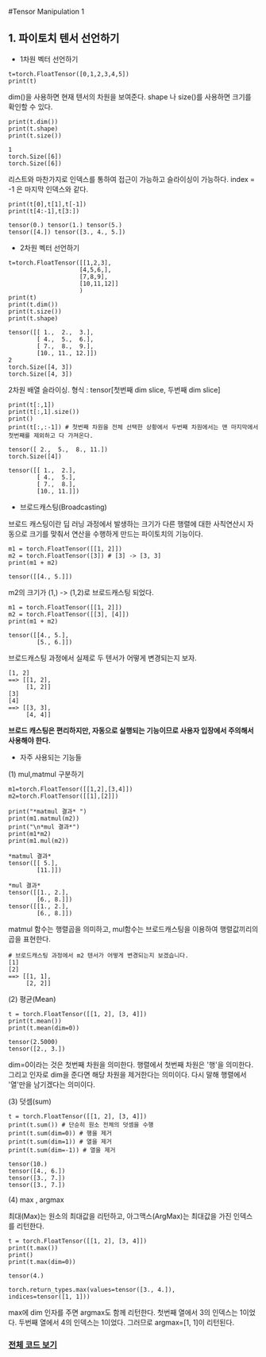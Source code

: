 #Tensor Manipulation 1

## 1. 파이토치 텐서 선언하기

- 1차원 벡터 선언하기 

```buildoutcfg
t=torch.FloatTensor([0,1,2,3,4,5])
print(t)
```
dim()을 사용하면 현재 텐서의 차원을 보여준다. shape 나 size()를 사용하면 크기를 확인할 수 있다.

```buildoutcfg
print(t.dim())
print(t.shape)
print(t.size())
```
```buildoutcfg
1
torch.Size([6])
torch.Size([6])
```
리스트와 마찬가지로 인덱스를 통하여 접근이 가능하고 슬라이싱이 가능하다. index = -1 은 마지막 인덱스와 같다.
```buildoutcfg
print(t[0],t[1],t[-1])
print(t[4:-1],t[3:])
```
```buildoutcfg
tensor(0.) tensor(1.) tensor(5.)
tensor([4.]) tensor([3., 4., 5.])
```

- 2차원 벡터 선언하기

```buildoutcfg
t=torch.FloatTensor([[1,2,3],
                    [4,5,6,],
                    [7,8,9],
                    [10,11,12]]
                    )
print(t)
print(t.dim())
print(t.size())
print(t.shape)
```
```buildoutcfg
tensor([[ 1.,  2.,  3.],
        [ 4.,  5.,  6.],
        [ 7.,  8.,  9.],
        [10., 11., 12.]])
2
torch.Size([4, 3])
torch.Size([4, 3])
```
2차원 배열 슬라이싱. 형식 : tensor[첫번째 dim slice, 두번째 dim slice]
```buildoutcfg
print(t[:,1])
print(t[:,1].size())
print()
print(t[:,:-1]) # 첫번째 차원을 전체 선택한 상황에서 두번째 차원에서는 맨 마지막에서 첫번째를 제외하고 다 가져온다.
```
```buildoutcfg
tensor([ 2.,  5.,  8., 11.])
torch.Size([4])

tensor([[ 1.,  2.],
        [ 4.,  5.],
        [ 7.,  8.],
        [10., 11.]])
```

- 브로드캐스팅(Broadcasting)


브로드 캐스팅이란 딥 러닝 과정에서 발생하는 크기가 다른 행렬에 대한 사칙연산시 자동으로 크기를 맞춰서 연산을 수행하게 만드는 파이토치의 기능이다.  
```buildoutcfg
m1 = torch.FloatTensor([[1, 2]])
m2 = torch.FloatTensor([3]) # [3] -> [3, 3]
print(m1 + m2)
```
```buildoutcfg
tensor([[4., 5.]])
```
m2의 크기가 (1,) -> (1,2)로 브로드캐스팅 되었다.
```buildoutcfg
m1 = torch.FloatTensor([[1, 2]])
m2 = torch.FloatTensor([[3], [4]])
print(m1 + m2)
```
```buildoutcfg
tensor([[4., 5.],
        [5., 6.]])
```
브로드캐스팅 과정에서 실제로 두 텐서가 어떻게 변경되는지 보자.
```buildoutcfg
[1, 2]
==> [[1, 2],
     [1, 2]]
[3]
[4]
==> [[3, 3],
     [4, 4]]
```
**브로드 캐스팅은 편리하지만, 자동으로 실행되는 기능이므로 사용자 입장에서 주의해서 사용해야 한다.**

- 자주 사용되는 기능들

(1) mul,matmul 구분하기

```buildoutcfg
m1=torch.FloatTensor([[1,2],[3,4]])
m2=torch.FloatTensor([[1],[2]])

print("*matmul 결과* ")
print(m1.matmul(m2))
print("\n*mul 결과*")
print(m1*m2)
print(m1.mul(m2))
```
```buildoutcfg
*matmul 결과* 
tensor([[ 5.],
        [11.]])

*mul 결과*
tensor([[1., 2.],
        [6., 8.]])
tensor([[1., 2.],
        [6., 8.]])
```
matmul 함수는 행렬곱을 의미하고, mul함수는 브로드캐스팅을 이용하여 행렬값끼리의 곱을 표현한다.
```buildoutcfg
# 브로드캐스팅 과정에서 m2 텐서가 어떻게 변경되는지 보겠습니다.
[1]
[2]
==> [[1, 1],
     [2, 2]]
```
(2) 평균(Mean)
```buildoutcfg
t = torch.FloatTensor([[1, 2], [3, 4]])
print(t.mean())
print(t.mean(dim=0))
```
```buildoutcfg
tensor(2.5000)
tensor([2., 3.])
```
dim=0이라는 것은 첫번째 차원을 의미한다. 행렬에서 첫번째 차원은 '행'을 의미한다. 그리고 인자로 dim을 준다면 해당 차원을 제거한다는 의미이다. 다시 말해 행렬에서 '열'만을 남기겠다는 의미이다.

(3) 덧셈(sum)

```buildoutcfg
t = torch.FloatTensor([[1, 2], [3, 4]])
print(t.sum()) # 단순히 원소 전체의 덧셈을 수행
print(t.sum(dim=0)) # 행을 제거
print(t.sum(dim=1)) # 열을 제거
print(t.sum(dim=-1)) # 열을 제거
```
```buildoutcfg
tensor(10.)
tensor([4., 6.])
tensor([3., 7.])
tensor([3., 7.])
```
(4) max , argmax

최대(Max)는 원소의 최대값을 리턴하고, 아그맥스(ArgMax)는 최대값을 가진 인덱스를 리턴한다.

```buildoutcfg
t = torch.FloatTensor([[1, 2], [3, 4]])
print(t.max())
print()
print(t.max(dim=0)) 
```
```buildoutcfg
tensor(4.)

torch.return_types.max(values=tensor([3., 4.]),
indices=tensor([1, 1]))
```

max에 dim 인자를 주면 argmax도 함께 리턴한다. 첫번째 열에서 3의 인덱스는 1이었다. 두번째 열에서 4의 인덱스는 1이었다. 그러므로 argmax=[1, 1]이 리턴된다.


### [전체 코드 보기](https://github.com/dnjsrb0710/Deep-learning-pytoch-/blob/master/Tensor%20Manipulation%201/tensor_manipulation1.ipynb)

